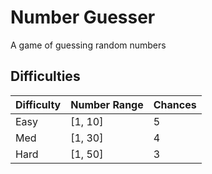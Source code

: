# Number Guesser
A game of guessing random numbers

## Difficulties
Difficulty | Number Range | Chances
-----|--------------|--------
Easy | [1, 10] | 5
Med | [1, 30] | 4
Hard | [1, 50] | 3


